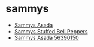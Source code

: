 # sammys

 * [Sammys Asada](../../index/s/sammys-asada-56390150.json)
 * [Sammys Stuffed Bell Peppers](../../index/s/sammys-stuffed-bell-peppers.json)
 * [Sammys Asada 56390150](../../index/s/sammys-asada-56390150.json)
